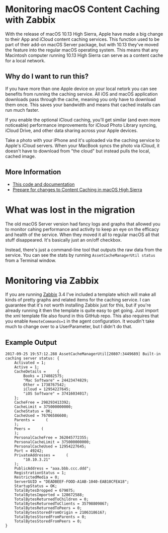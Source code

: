 # Monitoring macOS Content Caching with Zabbix

With the release of macOS 10.13 High Sierra, Apple have made a big change to
their App and iCloud content caching services.  This function used to be part
of their add-on macOS Server package, but with 10.13 they've moved the feature
into the regular macOS operating system.  This means that any Macintosh
computer running 10.13 High Sierra can serve as a content cache for a local
network.

## Why do I want to run this?

If you have more than one Apple device on your local netork you can see
benefits from running the caching service.  All iOS and macOS application
downloads pass through the cache, meaning you only have to download them once.
This saves your bandwidth and means that cached installs can run much faster.

If you enable the optional iCloud caching, you'll get similar (and even more
noticeable) performance improvements for iCloud Photo Library syncing, iCloud
Drive, and other data sharing across your Apple devices.

Take a photo with your iPhone and it's uploaded via the caching service to
Apple's iCloud servers.  When your MacBook syncs the photo via iCloud, it
doesn't have to download from "the cloud" but instead pulls the local, cached
image.

## More Information

- [This code and
  documentation](https://github.com/nugget/zbx-macos-content-caching)
- [Prepare for changes to Content Caching in macOS High
  Sierra](https://support.apple.com/en-vn/HT208025)

# What was lost in the migration

The old macOS Server version had fancy logs and graphs that allowed you to
monitor cahing performance and activity to keep an eye on the efficacy and
health of the service.  When they moved it all to regular macOS all that stuff
disappeared.  It's basically just an on/off checkbox.

Instead, there's just a command-line tool that outputs the raw data from the
service.  You can see the stats  by running `AssetCacheManagerUtil status` from
a Terminal window.

# Monitoring via Zabbix

If you are running [Zabbix](https://www.zabbix.com) 3.4 I've included
a template which will make all kinds of pretty graphs and related items for the
caching service.  I can guarantee that it's not worth installing Zabbix just
for this, but if you're already running it then the template is quite easy to
get going.  Just import the xml template file also found in this GitHub repo.
This also requires that you enable `RemoteCommands=1` in the agent
configuration.  It woudln't take much to change over to a UserParameter, but
I didn't do that.

## Example Output
```
2017-09-25 19:57:12.288 AssetCacheManagerUtil[20807:3449689] Built-in caching server status: {
    Activated = 1;
    Active = 1;
    CacheDetails =     {
        Books = 174082575;
        "Mac Software" = 24423474829;
        Other = 1738767542;
        iCloud = 12954227645;
        "iOS Software" = 37416034017;
    };
    CacheFree = 298293413392;
    CacheLimit = 375000000000;
    CacheStatus = OK;
    CacheUsed = 76706586608;
    Parents =     (
    );
    Peers =     (
    );
    PersonalCacheFree = 362045772355;
    PersonalCacheLimit = 375000000000;
    PersonalCacheUsed = 12954227645;
    Port = 49242;
    PrivateAddresses =     (
        "10.10.3.21"
    );
    PublicAddress = "aaa.bbb.ccc.ddd";
    RegistrationStatus = 1;
    RestrictedMedia = 0;
    ServerGUID = "DEADBEEF-FOOD-A1AB-1040-EAB10CFEA18";
    StartupStatus = OK;
    TotalBytesDropped = 679075;
    TotalBytesImported = 128672588;
    TotalBytesReturnedToChildren = 0;
    TotalBytesReturnedToClients = 35798809867;
    TotalBytesReturnedToPeers = 0;
    TotalBytesStoredFromOrigin = 21063186167;
    TotalBytesStoredFromParents = 0;
    TotalBytesStoredFromPeers = 0;
}
```
